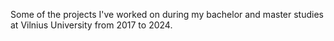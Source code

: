 Some of the projects I've worked on during my bachelor and master studies at Vilnius University from 2017 to 2024.
